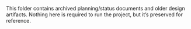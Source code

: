 This folder contains archived planning/status documents and older design artifacts. Nothing here is required to run the project, but it’s preserved for reference.